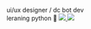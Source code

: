 ui/ux designer / dc bot dev</br>
leraning python 🐍
<a href="https://discord.com/users/1204732596202901515">
  <img src="https://lanyard.cnrad.dev/api/1204732596202901515?bg=00000000"/>
</a>
<img src="https://komarev.com/ghpvc/?username=vvhsx"/>
